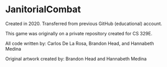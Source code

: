 # JanitorialCombat

Created in 2020. Transferred from previous GitHub (educational) account.

This game was originally on a private repository created for CS 329E.

All code written by: Carlos De La Rosa, Brandon Head, and Hannabeth Medina

Original artwork created by: Brandon Head and Hannabeth Medina
